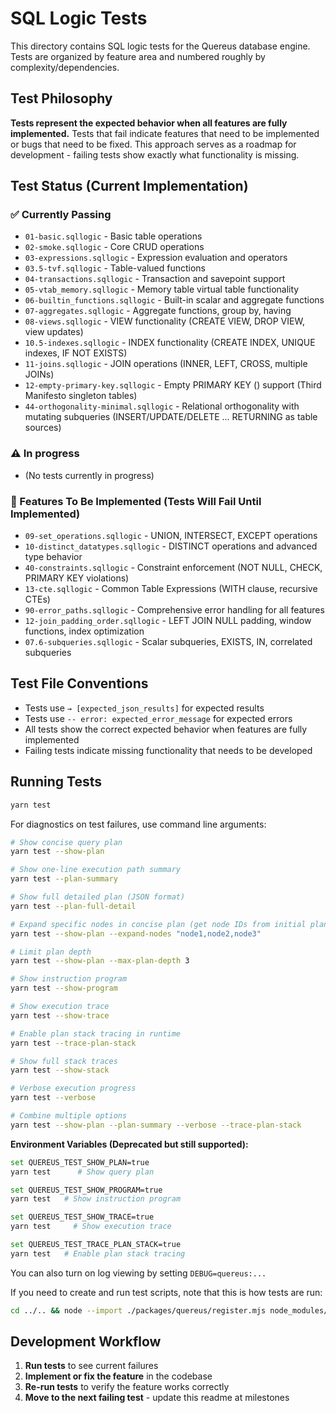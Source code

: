 # SQL Logic Tests

This directory contains SQL logic tests for the Quereus database engine. Tests are organized by feature area and numbered roughly by complexity/dependencies.

## Test Philosophy

**Tests represent the expected behavior when all features are fully implemented.** Tests that fail indicate features that need to be implemented or bugs that need to be fixed. This approach serves as a roadmap for development - failing tests show exactly what functionality is missing.

## Test Status (Current Implementation)

### ✅ Currently Passing
- `01-basic.sqllogic` - Basic table operations
- `02-smoke.sqllogic` - Core CRUD operations 
- `03-expressions.sqllogic` - Expression evaluation and operators
- `03.5-tvf.sqllogic` - Table-valued functions
- `04-transactions.sqllogic` - Transaction and savepoint support
- `05-vtab_memory.sqllogic` - Memory table virtual table functionality
- `06-builtin_functions.sqllogic` - Built-in scalar and aggregate functions
- `07-aggregates.sqllogic` - Aggregate functions, group by, having
- `08-views.sqllogic` - VIEW functionality (CREATE VIEW, DROP VIEW, view updates)
- `10.5-indexes.sqllogic` - INDEX functionality (CREATE INDEX, UNIQUE indexes, IF NOT EXISTS)
- `11-joins.sqllogic` - JOIN operations (INNER, LEFT, CROSS, multiple JOINs)
- `12-empty-primary-key.sqllogic` - Empty PRIMARY KEY () support (Third Manifesto singleton tables)
- `44-orthogonality-minimal.sqllogic` - Relational orthogonality with mutating subqueries (INSERT/UPDATE/DELETE ... RETURNING as table sources)

### ⚠️ In progress
- (No tests currently in progress)

### 🚧 Features To Be Implemented (Tests Will Fail Until Implemented)
- `09-set_operations.sqllogic` - UNION, INTERSECT, EXCEPT operations
- `10-distinct_datatypes.sqllogic` - DISTINCT operations and advanced type behavior
- `40-constraints.sqllogic` - Constraint enforcement (NOT NULL, CHECK, PRIMARY KEY violations)
- `13-cte.sqllogic` - Common Table Expressions (WITH clause, recursive CTEs)
- `90-error_paths.sqllogic` - Comprehensive error handling for all features
- `12-join_padding_order.sqllogic` - LEFT JOIN NULL padding, window functions, index optimization
- `07.6-subqueries.sqllogic` - Scalar subqueries, EXISTS, IN, correlated subqueries

## Test File Conventions

- Tests use `→ [expected_json_results]` for expected results
- Tests use `-- error: expected_error_message` for expected errors  
- All tests show the correct expected behavior when features are fully implemented
- Failing tests indicate missing functionality that needs to be developed

## Running Tests

```bash
yarn test
```

For diagnostics on test failures, use command line arguments:
```bash
# Show concise query plan
yarn test --show-plan

# Show one-line execution path summary 
yarn test --plan-summary

# Show full detailed plan (JSON format)
yarn test --plan-full-detail

# Expand specific nodes in concise plan (get node IDs from initial plan output)
yarn test --show-plan --expand-nodes "node1,node2,node3"

# Limit plan depth
yarn test --show-plan --max-plan-depth 3

# Show instruction program
yarn test --show-program

# Show execution trace
yarn test --show-trace

# Enable plan stack tracing in runtime
yarn test --trace-plan-stack

# Show full stack traces
yarn test --show-stack

# Verbose execution progress
yarn test --verbose

# Combine multiple options
yarn test --show-plan --plan-summary --verbose --trace-plan-stack
```

**Environment Variables (Deprecated but still supported):**
```bash
set QUEREUS_TEST_SHOW_PLAN=true
yarn test      # Show query plan

set QUEREUS_TEST_SHOW_PROGRAM=true
yarn test   # Show instruction program  

set QUEREUS_TEST_SHOW_TRACE=true
yarn test     # Show execution trace

set QUEREUS_TEST_TRACE_PLAN_STACK=true
yarn test   # Enable plan stack tracing
```

You can also turn on log viewing by setting `DEBUG=quereus:...`

If you need to create and run test scripts, note that this is how tests are run:

```bash
cd ../.. && node --import ./packages/quereus/register.mjs node_modules/mocha/bin/mocha.js 'packages/quereus/test/**/*.spec.ts' --colors --bail
```

## Development Workflow

1. **Run tests** to see current failures
2. **Implement or fix the feature** in the codebase
3. **Re-run tests** to verify the feature works correctly
4. **Move to the next failing test** - update this readme at milestones
